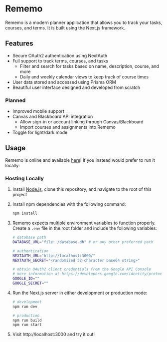 # Rememo

Rememo is a modern planner application that allows you to track your tasks, courses, and terms. It is built using the Next.js framework.

## Features

-   Secure OAuth2 authentication using NextAuth
-   Full support to track terms, courses, and tasks
    -   Filter and search for tasks based on name, description, course, and more
    -   Daily and weekly calendar views to keep track of course times
-   User data stored and accessed using Prisma ORM
-   Beautiful user interface designed and developed from scratch

### Planned

-   Improved mobile support
-   Canvas and Blackboard API integration
    -   Allow sign-in or account linking through Canvas/Blackboard
    -   Import courses and assignments into Rememo
-   Toggle for light/dark mode

## Usage

Rememo is online and available [here](https://rememo.nickwentworth.me)! If you instead would prefer to run it locally:

### Hosting Locally

1. Install [Node.js](https://nodejs.org/en/), clone this repository, and navigate to the root of this project

2. Install npm dependencies with the following command:

    ```bash
    npm install
    ```

3. Rememo expects multiple environment variables to function properly. Create a `.env` file in the root folder and include the following variables:

    ```bash
    # database path
    DATABASE_URL="file:./database.db" # or any other preferred path

    # authentication
    NEXTAUTH_URL="http://localhost:3000/"
    NEXTAUTH_SECRET="<randomized 32-character base64 string>"

    # obtain OAuth2 client credentials from the Google API Console
    # more information at https://developers.google.com/identity/protocols/oauth2
    GOOGLE_ID=""
    GOOGLE_SECRET=""
    ```

4. Run the Next.js server in either development or production mode:

    ```bash
    # development
    npm run dev

    # production
    npm run build
    npm run start
    ```

5. Visit http://localhost:3000 and try it out!
